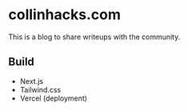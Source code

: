 
# collinhacks.com

This is a blog to share writeups with the community.


## Build
- Next.js
- Tailwind.css
- Vercel (deployment)
